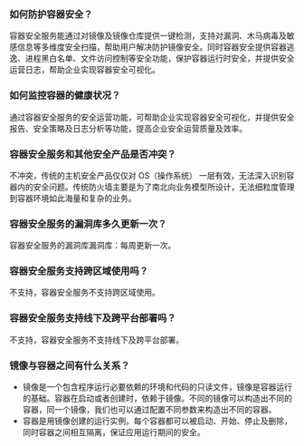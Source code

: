 ### 如何防护容器安全？
容器安全服务能通过对镜像及镜像仓库提供一键检测，支持对漏洞、木马病毒及敏感信息等多维度安全扫描，帮助用户解决防护镜像安全。同时容器安全提供容器逃逸、进程黑白名单、文件访问控制等安全功能，保护容器运行时安全，并提供安全运营日志，帮助企业实现容器安全可视化。
### 如何监控容器的健康状况？
通过容器安全服务的安全运营功能，可帮助企业实现容器安全可视化，并提供安全报告、安全策略及日志分析等功能，提高企业安全运营质量及效率。
### 容器安全服务和其他安全产品是否冲突？
不冲突，传统的主机安全产品仅仅对 OS（操作系统） 一层有效，无法深入识别容器内的安全问题。传统防火墙主要是为了南北向业务模型所设计，无法细粒度管理到容器环境如此海量和复杂的业务。
### 容器安全服务的漏洞库多久更新一次？
容器安全服务的漏洞库漏洞库：每周更新一次。
### 容器安全服务支持跨区域使用吗？
不支持，容器安全服务不支持跨区域使用。
### 容器安全服务支持线下及跨平台部署吗？
不支持，容器安全服务不支持线下及跨平台部署。
### 镜像与容器之间有什么关系？
- 镜像是一个包含程序运行必要依赖的环境和代码的只读文件，镜像是容器运行的基础。容器在启动或者创建时，依赖于镜像。不同的镜像可以构造出不同的容器，同一个镜像，我们也可以通过配置不同参数来构造出不同的容器。
- 容器是用镜像创建的运行实例。每个容器都可以被启动、开始、停止及删除，同时容器之间相互隔离，保证应用运行期间的安全。
